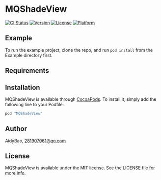 # MQShadeView

[![CI Status](http://img.shields.io/travis/iFallen/MQShadeView.svg?style=flat)](https://travis-ci.org/AidyBao/MQShadeView)
[![Version](https://img.shields.io/cocoapods/v/MQShadeView.svg?style=flat)](http://cocoapods.org/pods/MQShadeView)
[![License](https://img.shields.io/cocoapods/l/MQShadeView.svg?style=flat)](http://cocoapods.org/pods/MQShadeView)
[![Platform](https://img.shields.io/cocoapods/p/MQShadeView.svg?style=flat)](http://cocoapods.org/pods/MQShadeView)

## Example

To run the example project, clone the repo, and run `pod install` from the Example directory first.

## Requirements

## Installation

MQShadeView is available through [CocoaPods](http://cocoapods.org). To install
it, simply add the following line to your Podfile:

```ruby
pod "MQShadeView"
```

## Author

AidyBao, 281907061@qq.com

## License

MQShadeView is available under the MIT license. See the LICENSE file for more info.
